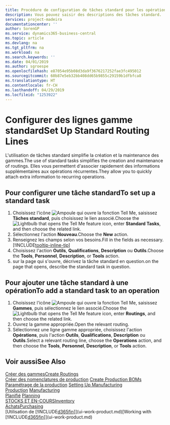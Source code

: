```yaml
---
title: Procédure de configuration de tâches standard pour les opérations | Microsoft Docs
description: Vous pouvez saisir des descriptions des tâches standard.
services: project-madeira
documentationcenter: ''
author: SorenGP
ms.service: dynamics365-business-central
ms.topic: article
ms.devlang: na
ms.tgt_pltfrm: na
ms.workload: na
ms.search.keywords: ''
ms.date: 04/01/2019
ms.author: sgroespe
ms.openlocfilehash: e87054e95b08d3da9f3676217252fae3fc495012
ms.sourcegitcommit: 60b87e5eb32bb408dd65b9855c29159b1dfbfca8
ms.translationtype: HT
ms.contentlocale: fr-CH
ms.lasthandoff: 04/29/2019
ms.locfileid: "1253922"
---
```

# <a name="set-up-standard-routing-lines"></a><span data-ttu-id="eb7b2-103">Configurer des lignes gamme standard</span><span class="sxs-lookup"><span data-stu-id="eb7b2-103">Set Up Standard Routing Lines</span></span>
<span data-ttu-id="eb7b2-104">L'utilisation de tâches standard simplifie la création et la maintenance des gammes.</span><span class="sxs-lookup"><span data-stu-id="eb7b2-104">The use of standard tasks simplifies the creation and maintenance of routings.</span></span> <span data-ttu-id="eb7b2-105">Elles vous permettent d'associer rapidement des informations supplémentaires aux opérations récurrentes.</span><span class="sxs-lookup"><span data-stu-id="eb7b2-105">They allow you to quickly attach extra information to recurring operations.</span></span>

## <a name="to-set-up-a-standard-task"></a><span data-ttu-id="eb7b2-106">Pour configurer une tâche standard</span><span class="sxs-lookup"><span data-stu-id="eb7b2-106">To set up a standard task</span></span>
1. <span data-ttu-id="eb7b2-107">Choisissez l'icône ![Ampoule qui ouvre la fonction Tell Me](media/ui-search/search_small.png "Dites-moi ce que vous voulez faire"), saisissez **Tâches standard**, puis choisissez le lien associé.</span><span class="sxs-lookup"><span data-stu-id="eb7b2-107">Choose the ![Lightbulb that opens the Tell Me feature](media/ui-search/search_small.png "Tell me what you want to do") icon, enter **Standard Tasks**, and then choose the related link.</span></span>
2. <span data-ttu-id="eb7b2-108">Sélectionnez l'action **Nouveau**.</span><span class="sxs-lookup"><span data-stu-id="eb7b2-108">Choose the **New** action.</span></span>
3. <span data-ttu-id="eb7b2-109">Renseignez les champs selon vos besoins.</span><span class="sxs-lookup"><span data-stu-id="eb7b2-109">Fill in the fields as necessary.</span></span> [!INCLUDE[tooltip-inline-tip](includes/tooltip-inline-tip_md.md)]
4. <span data-ttu-id="eb7b2-110">Choisissez l'action **Outils**, **Qualifications**, **Description** ou **Outils**.</span><span class="sxs-lookup"><span data-stu-id="eb7b2-110">Choose the **Tools**, **Personnel**, **Description**, or **Tools** action.</span></span>
5. <span data-ttu-id="eb7b2-111">sur la page qui s'ouvre, décrivez la tâche standard en question.</span><span class="sxs-lookup"><span data-stu-id="eb7b2-111">on the page that opens, describe the standard task in question.</span></span>

## <a name="to-add-a-standard-task-to-an-operation"></a><span data-ttu-id="eb7b2-112">Pour ajouter une tâche standard à une opération</span><span class="sxs-lookup"><span data-stu-id="eb7b2-112">To add a standard task to an operation</span></span>
1. <span data-ttu-id="eb7b2-113">Choisissez l'icône ![Ampoule qui ouvre la fonction Tell Me](media/ui-search/search_small.png "Dites-moi ce que vous voulez faire"), saisissez **Gammes**, puis sélectionnez le lien associé.</span><span class="sxs-lookup"><span data-stu-id="eb7b2-113">Choose the ![Lightbulb that opens the Tell Me feature](media/ui-search/search_small.png "Tell me what you want to do") icon, enter **Routings**, and then choose the related link.</span></span>
2. <span data-ttu-id="eb7b2-114">Ouvrez la gamme appropriée.</span><span class="sxs-lookup"><span data-stu-id="eb7b2-114">Open the relevant routing.</span></span>
3. <span data-ttu-id="eb7b2-115">Sélectionnez une ligne gamme appropriée, choisissez l'action **Opérations**, puis l'action **Outils**, **Qualifications**, **Description** ou **Outils**.</span><span class="sxs-lookup"><span data-stu-id="eb7b2-115">Select a relevant routing line, choose the **Operations** action, and then choose the **Tools**, **Personnel**, **Description**, or **Tools** action.</span></span>

## <a name="see-also"></a><span data-ttu-id="eb7b2-116">Voir aussi</span><span class="sxs-lookup"><span data-stu-id="eb7b2-116">See Also</span></span>  
[<span data-ttu-id="eb7b2-117">Créer des gammes</span><span class="sxs-lookup"><span data-stu-id="eb7b2-117">Create Routings</span></span>](production-how-to-create-routings.md)  
<span data-ttu-id="eb7b2-118">[Créer des nomenclatures de production](production-how-to-create-production-boms.md)   </span><span class="sxs-lookup"><span data-stu-id="eb7b2-118">[Create Production BOMs](production-how-to-create-production-boms.md)   </span></span>  
<span data-ttu-id="eb7b2-119">[Paramétrage de la production](production-configure-production-processes.md) </span><span class="sxs-lookup"><span data-stu-id="eb7b2-119">[Setting Up Manufacturing](production-configure-production-processes.md) </span></span>  
<span data-ttu-id="eb7b2-120">[Production](production-manage-manufacturing.md)  </span><span class="sxs-lookup"><span data-stu-id="eb7b2-120">[Manufacturing](production-manage-manufacturing.md)  </span></span>  
<span data-ttu-id="eb7b2-121">[Planifié](production-planning.md) </span><span class="sxs-lookup"><span data-stu-id="eb7b2-121">[Planning](production-planning.md) </span></span>  
[<span data-ttu-id="eb7b2-122">STOCKS ET EN-COURS</span><span class="sxs-lookup"><span data-stu-id="eb7b2-122">Inventory</span></span>](inventory-manage-inventory.md)  
[<span data-ttu-id="eb7b2-123">Achats</span><span class="sxs-lookup"><span data-stu-id="eb7b2-123">Purchasing</span></span>](purchasing-manage-purchasing.md)  
<span data-ttu-id="eb7b2-124">[Utilisation de [!INCLUDE[d365fin](includes/d365fin_md.md)]](ui-work-product.md)</span><span class="sxs-lookup"><span data-stu-id="eb7b2-124">[Working with [!INCLUDE[d365fin](includes/d365fin_md.md)]](ui-work-product.md)</span></span>  
